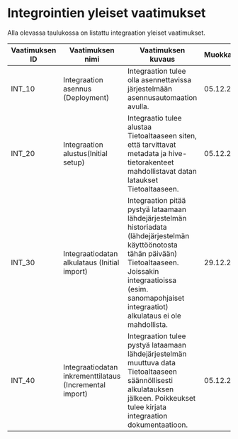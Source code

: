 # Integrointien yleiset vaatimukset
Alla olevassa taulukossa on listattu integraation yleiset vaatimukset.

|Vaatimuksen ID| Vaatimuksen nimi | Vaatimuksen kuvaus|Muokkauspvm. | 
| ------------ | ---------------- | ----------------- | ----------- |
|INT\_10|Integraation asennus (Deployment)|Integraation tulee olla asennettavissa järjestelmään asennusautomaation avulla.|05.12.2017|
|INT\_20|Integraation alustus(Initial setup)|Integraatio tulee alustaa Tietoaltaaseen siten, että tarvittavat metadata ja hive-tietorakenteet mahdollistavat datan lataukset Tietoaltaaseen. |05.12.2017|
|INT\_30|Integraatiodatan alkulataus (Initial import)|Integraation pitää pystyä lataamaan lähdejärjestelmän historiadata (lähdejärjestelmän käyttöönotosta tähän päivään) Tietoaltaaseen. Joissakin integraatioissa (esim. sanomapohjaiset integraatiot) alkulataus ei ole mahdollista. |29.12.2017|
|INT\_40|Integraatiodatan inkrementtilataus (Incremental import)|Integraation tulee pystyä lataamaan lähdejärjestelmän muuttuva data Tietoaltaaseen säännöllisesti alkulatauksen jälkeen. Poikkeukset tulee kirjata integraation dokumentaatioon.|05.12.2017|

